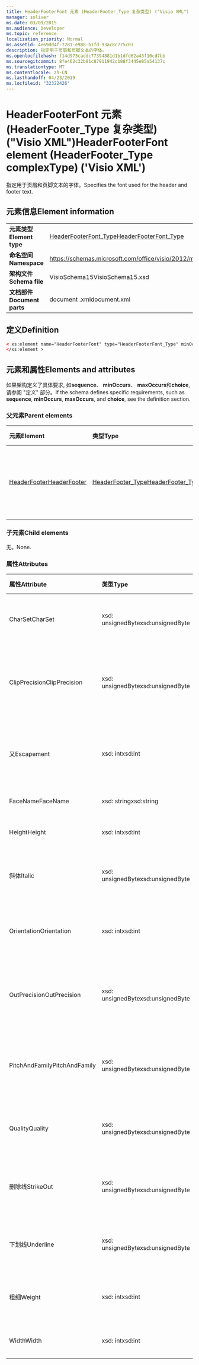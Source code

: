 ```yaml
---
title: HeaderFooterFont 元素 (HeaderFooter_Type 复杂类型) ("Visio XML")
manager: soliver
ms.date: 03/09/2015
ms.audience: Developer
ms.topic: reference
localization_priority: Normal
ms.assetid: 4e69dd4f-7281-e988-b1fd-93ac8c775c03
description: 指定用于页眉和页脚文本的字体。
ms.openlocfilehash: f14d973caddc77394881d1b1dfd62a43f10cd7bb
ms.sourcegitcommit: 8fe462c32b91c87911942c188f3445e85a54137c
ms.translationtype: MT
ms.contentlocale: zh-CN
ms.lasthandoff: 04/23/2019
ms.locfileid: "32322426"
---
```

# <a name="headerfooterfont-element-headerfootertype-complextype-visio-xml"></a><span data-ttu-id="2dd6c-103">HeaderFooterFont 元素 (HeaderFooter_Type 复杂类型) ("Visio XML")</span><span class="sxs-lookup"><span data-stu-id="2dd6c-103">HeaderFooterFont element (HeaderFooter_Type complexType) ('Visio XML')</span></span>

<span data-ttu-id="2dd6c-104">指定用于页眉和页脚文本的字体。</span><span class="sxs-lookup"><span data-stu-id="2dd6c-104">Specifies the font used for the header and footer text.</span></span>
  
## <a name="element-information"></a><span data-ttu-id="2dd6c-105">元素信息</span><span class="sxs-lookup"><span data-stu-id="2dd6c-105">Element information</span></span>

|||
|:-----|:-----|
|<span data-ttu-id="2dd6c-106">**元素类型**</span><span class="sxs-lookup"><span data-stu-id="2dd6c-106">**Element type**</span></span> <br/> |[<span data-ttu-id="2dd6c-107">HeaderFooterFont_Type</span><span class="sxs-lookup"><span data-stu-id="2dd6c-107">HeaderFooterFont_Type</span></span>](headerfooterfont_type-complextypevisio-xml.md) <br/> |
|<span data-ttu-id="2dd6c-108">**命名空间**</span><span class="sxs-lookup"><span data-stu-id="2dd6c-108">**Namespace**</span></span> <br/> |https://schemas.microsoft.com/office/visio/2012/main  <br/> |
|<span data-ttu-id="2dd6c-109">**架构文件**</span><span class="sxs-lookup"><span data-stu-id="2dd6c-109">**Schema file**</span></span> <br/> |<span data-ttu-id="2dd6c-110">VisioSchema15</span><span class="sxs-lookup"><span data-stu-id="2dd6c-110">VisioSchema15.xsd</span></span>  <br/> |
|<span data-ttu-id="2dd6c-111">**文档部件**</span><span class="sxs-lookup"><span data-stu-id="2dd6c-111">**Document parts**</span></span> <br/> |<span data-ttu-id="2dd6c-112">document .xml</span><span class="sxs-lookup"><span data-stu-id="2dd6c-112">document.xml</span></span>  <br/> |
   
## <a name="definition"></a><span data-ttu-id="2dd6c-113">定义</span><span class="sxs-lookup"><span data-stu-id="2dd6c-113">Definition</span></span>

```XML
< xs:element name="HeaderFooterFont" type="HeaderFooterFont_Type" minOccurs="0" maxOccurs="1" >
</xs:element >
```

## <a name="elements-and-attributes"></a><span data-ttu-id="2dd6c-114">元素和属性</span><span class="sxs-lookup"><span data-stu-id="2dd6c-114">Elements and attributes</span></span>

<span data-ttu-id="2dd6c-115">如果架构定义了具体要求, 如**sequence**、 **minOccurs**、 **maxOccurs**和**choice**, 请参阅 "定义" 部分。</span><span class="sxs-lookup"><span data-stu-id="2dd6c-115">If the schema defines specific requirements, such as **sequence**, **minOccurs**, **maxOccurs**, and **choice**, see the definition section.</span></span> 
  
### <a name="parent-elements"></a><span data-ttu-id="2dd6c-116">父元素</span><span class="sxs-lookup"><span data-stu-id="2dd6c-116">Parent elements</span></span>

|<span data-ttu-id="2dd6c-117">**元素**</span><span class="sxs-lookup"><span data-stu-id="2dd6c-117">**Element**</span></span>|<span data-ttu-id="2dd6c-118">**类型**</span><span class="sxs-lookup"><span data-stu-id="2dd6c-118">**Type**</span></span>|<span data-ttu-id="2dd6c-119">**说明**</span><span class="sxs-lookup"><span data-stu-id="2dd6c-119">**Description**</span></span>|
|:-----|:-----|:-----|
|[<span data-ttu-id="2dd6c-120">HeaderFooter</span><span class="sxs-lookup"><span data-stu-id="2dd6c-120">HeaderFooter</span></span>](headerfooter-element-visiodocument_type-complextypevisio-xml.md) <br/> |[<span data-ttu-id="2dd6c-121">HeaderFooter_Type</span><span class="sxs-lookup"><span data-stu-id="2dd6c-121">HeaderFooter_Type</span></span>](headerfooter_type-complextypevisio-xml.md) <br/> |<span data-ttu-id="2dd6c-122">包含文档的页眉和页脚的元素。</span><span class="sxs-lookup"><span data-stu-id="2dd6c-122">Contains elements for a document's header and footer.</span></span>  <br/> |
   
### <a name="child-elements"></a><span data-ttu-id="2dd6c-123">子元素</span><span class="sxs-lookup"><span data-stu-id="2dd6c-123">Child elements</span></span>

<span data-ttu-id="2dd6c-124">无。</span><span class="sxs-lookup"><span data-stu-id="2dd6c-124">None.</span></span>
  
### <a name="attributes"></a><span data-ttu-id="2dd6c-125">属性</span><span class="sxs-lookup"><span data-stu-id="2dd6c-125">Attributes</span></span>

|<span data-ttu-id="2dd6c-126">**属性**</span><span class="sxs-lookup"><span data-stu-id="2dd6c-126">**Attribute**</span></span>|<span data-ttu-id="2dd6c-127">**类型**</span><span class="sxs-lookup"><span data-stu-id="2dd6c-127">**Type**</span></span>|<span data-ttu-id="2dd6c-128">**必需**</span><span class="sxs-lookup"><span data-stu-id="2dd6c-128">**Required**</span></span>|<span data-ttu-id="2dd6c-129">**描述**</span><span class="sxs-lookup"><span data-stu-id="2dd6c-129">**Description**</span></span>|<span data-ttu-id="2dd6c-130">**可能的值**</span><span class="sxs-lookup"><span data-stu-id="2dd6c-130">**Possible values**</span></span>|
|:-----|:-----|:-----|:-----|:-----|
|<span data-ttu-id="2dd6c-131">CharSet</span><span class="sxs-lookup"><span data-stu-id="2dd6c-131">CharSet</span></span>  <br/> |<span data-ttu-id="2dd6c-132">xsd: unsignedByte</span><span class="sxs-lookup"><span data-stu-id="2dd6c-132">xsd:unsignedByte</span></span>  <br/> |<span data-ttu-id="2dd6c-133">可选</span><span class="sxs-lookup"><span data-stu-id="2dd6c-133">optional</span></span>  <br/> |<span data-ttu-id="2dd6c-134">指定字体的字符集。</span><span class="sxs-lookup"><span data-stu-id="2dd6c-134">Specifies the character set of the font.</span></span> <span data-ttu-id="2dd6c-135">等效于 GDI LOGFONTlfCharSet 字段。</span><span class="sxs-lookup"><span data-stu-id="2dd6c-135">Equivalent to the GDI LOGFONTlfCharSet field.</span></span>  <br/> |<span data-ttu-id="2dd6c-136">xsd: unsignedByte 类型的值。</span><span class="sxs-lookup"><span data-stu-id="2dd6c-136">Values of the xsd:unsignedByte type.</span></span>  <br/> |
|<span data-ttu-id="2dd6c-137">ClipPrecision</span><span class="sxs-lookup"><span data-stu-id="2dd6c-137">ClipPrecision</span></span>  <br/> |<span data-ttu-id="2dd6c-138">xsd: unsignedByte</span><span class="sxs-lookup"><span data-stu-id="2dd6c-138">xsd:unsignedByte</span></span>  <br/> |<span data-ttu-id="2dd6c-139">可选</span><span class="sxs-lookup"><span data-stu-id="2dd6c-139">optional</span></span>  <br/> |<span data-ttu-id="2dd6c-140">指定字体的剪辑精度。</span><span class="sxs-lookup"><span data-stu-id="2dd6c-140">Specifies the clipping precision of the font.</span></span> <span data-ttu-id="2dd6c-141">等效于 GDI LOGFONTlfClipPrecision 字段。</span><span class="sxs-lookup"><span data-stu-id="2dd6c-141">Equivalent to the GDI LOGFONTlfClipPrecision field.</span></span>  <br/> |<span data-ttu-id="2dd6c-142">xsd: unsignedByte 类型的值。</span><span class="sxs-lookup"><span data-stu-id="2dd6c-142">Values of the xsd:unsignedByte type.</span></span>  <br/> |
|<span data-ttu-id="2dd6c-143">又</span><span class="sxs-lookup"><span data-stu-id="2dd6c-143">Escapement</span></span>  <br/> |<span data-ttu-id="2dd6c-144">xsd: int</span><span class="sxs-lookup"><span data-stu-id="2dd6c-144">xsd:int</span></span>  <br/> |<span data-ttu-id="2dd6c-145">可选</span><span class="sxs-lookup"><span data-stu-id="2dd6c-145">optional</span></span>  <br/> |<span data-ttu-id="2dd6c-146">指定字体的行距属性。</span><span class="sxs-lookup"><span data-stu-id="2dd6c-146">Specifies the escapement attribute of the font.</span></span> <span data-ttu-id="2dd6c-147">等效于 GDI LOGFONTlfEscapement 字段。</span><span class="sxs-lookup"><span data-stu-id="2dd6c-147">Equivalent to the GDI LOGFONTlfEscapement field.</span></span>  <br/> |<span data-ttu-id="2dd6c-148">xsd: int 类型的值。</span><span class="sxs-lookup"><span data-stu-id="2dd6c-148">Values of the xsd:int type.</span></span>  <br/> |
|<span data-ttu-id="2dd6c-149">FaceName</span><span class="sxs-lookup"><span data-stu-id="2dd6c-149">FaceName</span></span>  <br/> |<span data-ttu-id="2dd6c-150">xsd: string</span><span class="sxs-lookup"><span data-stu-id="2dd6c-150">xsd:string</span></span>  <br/> |<span data-ttu-id="2dd6c-151">可选</span><span class="sxs-lookup"><span data-stu-id="2dd6c-151">optional</span></span>  <br/> |<span data-ttu-id="2dd6c-152">包含有关字体的信息。</span><span class="sxs-lookup"><span data-stu-id="2dd6c-152">Contains information about a font.</span></span>  <br/> |<span data-ttu-id="2dd6c-153">xsd: string 类型的值。</span><span class="sxs-lookup"><span data-stu-id="2dd6c-153">Values of the xsd:string type.</span></span>  <br/> |
|<span data-ttu-id="2dd6c-154">Height</span><span class="sxs-lookup"><span data-stu-id="2dd6c-154">Height</span></span>  <br/> |<span data-ttu-id="2dd6c-155">xsd: int</span><span class="sxs-lookup"><span data-stu-id="2dd6c-155">xsd:int</span></span>  <br/> |<span data-ttu-id="2dd6c-156">可选</span><span class="sxs-lookup"><span data-stu-id="2dd6c-156">optional</span></span>  <br/> |<span data-ttu-id="2dd6c-157">以绘图单位为单位指定形状的高度。</span><span class="sxs-lookup"><span data-stu-id="2dd6c-157">Specifies the height of the shape in drawing units.</span></span>  <br/> |<span data-ttu-id="2dd6c-158">xsd: int 类型的值。</span><span class="sxs-lookup"><span data-stu-id="2dd6c-158">Values of the xsd:int type.</span></span>  <br/> |
|<span data-ttu-id="2dd6c-159">斜体</span><span class="sxs-lookup"><span data-stu-id="2dd6c-159">Italic</span></span>  <br/> |<span data-ttu-id="2dd6c-160">xsd: unsignedByte</span><span class="sxs-lookup"><span data-stu-id="2dd6c-160">xsd:unsignedByte</span></span>  <br/> |<span data-ttu-id="2dd6c-161">可选</span><span class="sxs-lookup"><span data-stu-id="2dd6c-161">optional</span></span>  <br/> |<span data-ttu-id="2dd6c-162">指定字体是否为斜体。</span><span class="sxs-lookup"><span data-stu-id="2dd6c-162">Specifies whether the font is italic.</span></span> <span data-ttu-id="2dd6c-163">等效于 GDI LOGFONTlfItalic 字段。</span><span class="sxs-lookup"><span data-stu-id="2dd6c-163">Equivalent to the GDI LOGFONTlfItalic field.</span></span>  <br/> |<span data-ttu-id="2dd6c-164">xsd: unsignedByte 类型的值。</span><span class="sxs-lookup"><span data-stu-id="2dd6c-164">Values of the xsd:unsignedByte type.</span></span>  <br/> |
|<span data-ttu-id="2dd6c-165">Orientation</span><span class="sxs-lookup"><span data-stu-id="2dd6c-165">Orientation</span></span>  <br/> |<span data-ttu-id="2dd6c-166">xsd: int</span><span class="sxs-lookup"><span data-stu-id="2dd6c-166">xsd:int</span></span>  <br/> |<span data-ttu-id="2dd6c-167">可选</span><span class="sxs-lookup"><span data-stu-id="2dd6c-167">optional</span></span>  <br/> |<span data-ttu-id="2dd6c-168">指定字体的方向。</span><span class="sxs-lookup"><span data-stu-id="2dd6c-168">Specifies the orientation of the font.</span></span> <span data-ttu-id="2dd6c-169">等效于 GDI LOGFONTlfOrientation 字段。</span><span class="sxs-lookup"><span data-stu-id="2dd6c-169">Equivalent to the GDI LOGFONTlfOrientation field.</span></span>  <br/> |<span data-ttu-id="2dd6c-170">xsd: int 类型的值。</span><span class="sxs-lookup"><span data-stu-id="2dd6c-170">Values of the xsd:int type.</span></span>  <br/> |
|<span data-ttu-id="2dd6c-171">OutPrecision</span><span class="sxs-lookup"><span data-stu-id="2dd6c-171">OutPrecision</span></span>  <br/> |<span data-ttu-id="2dd6c-172">xsd: unsignedByte</span><span class="sxs-lookup"><span data-stu-id="2dd6c-172">xsd:unsignedByte</span></span>  <br/> |<span data-ttu-id="2dd6c-173">可选</span><span class="sxs-lookup"><span data-stu-id="2dd6c-173">optional</span></span>  <br/> |<span data-ttu-id="2dd6c-174">指定字体的输出精度属性。</span><span class="sxs-lookup"><span data-stu-id="2dd6c-174">Specifies the output precision attribute of the font.</span></span> <span data-ttu-id="2dd6c-175">等效于 GDI LOGFONTlfOutPrecision 字段。</span><span class="sxs-lookup"><span data-stu-id="2dd6c-175">Equivalent to the GDI LOGFONTlfOutPrecision field.</span></span>  <br/> |<span data-ttu-id="2dd6c-176">xsd: unsignedByte 类型的值。</span><span class="sxs-lookup"><span data-stu-id="2dd6c-176">Values of the xsd:unsignedByte type.</span></span>  <br/> |
|<span data-ttu-id="2dd6c-177">PitchAndFamily</span><span class="sxs-lookup"><span data-stu-id="2dd6c-177">PitchAndFamily</span></span>  <br/> |<span data-ttu-id="2dd6c-178">xsd: unsignedByte</span><span class="sxs-lookup"><span data-stu-id="2dd6c-178">xsd:unsignedByte</span></span>  <br/> |<span data-ttu-id="2dd6c-179">可选</span><span class="sxs-lookup"><span data-stu-id="2dd6c-179">optional</span></span>  <br/> |<span data-ttu-id="2dd6c-180">指定字体的跨度和系列。</span><span class="sxs-lookup"><span data-stu-id="2dd6c-180">Specifies the pitch and family of the font.</span></span> <span data-ttu-id="2dd6c-181">等效于 GDI LOGFONTlfPitchAndFamily 字段。</span><span class="sxs-lookup"><span data-stu-id="2dd6c-181">Equivalent to the GDI LOGFONTlfPitchAndFamily field.</span></span>  <br/> |<span data-ttu-id="2dd6c-182">xsd: unsignedByte 类型的值。</span><span class="sxs-lookup"><span data-stu-id="2dd6c-182">Values of the xsd:unsignedByte type.</span></span>  <br/> |
|<span data-ttu-id="2dd6c-183">Quality</span><span class="sxs-lookup"><span data-stu-id="2dd6c-183">Quality</span></span>  <br/> |<span data-ttu-id="2dd6c-184">xsd: unsignedByte</span><span class="sxs-lookup"><span data-stu-id="2dd6c-184">xsd:unsignedByte</span></span>  <br/> |<span data-ttu-id="2dd6c-185">可选</span><span class="sxs-lookup"><span data-stu-id="2dd6c-185">optional</span></span>  <br/> |<span data-ttu-id="2dd6c-186">指定字体的输出质量。</span><span class="sxs-lookup"><span data-stu-id="2dd6c-186">Specifies the output quality of the font.</span></span> <span data-ttu-id="2dd6c-187">等效于 GDI LOGFONTlfQuality 字段。</span><span class="sxs-lookup"><span data-stu-id="2dd6c-187">Equivalent to the GDI LOGFONTlfQuality field.</span></span>  <br/> |<span data-ttu-id="2dd6c-188">xsd: unsignedByte 类型的值。</span><span class="sxs-lookup"><span data-stu-id="2dd6c-188">Values of the xsd:unsignedByte type.</span></span>  <br/> |
|<span data-ttu-id="2dd6c-189">删除线</span><span class="sxs-lookup"><span data-stu-id="2dd6c-189">StrikeOut</span></span>  <br/> |<span data-ttu-id="2dd6c-190">xsd: unsignedByte</span><span class="sxs-lookup"><span data-stu-id="2dd6c-190">xsd:unsignedByte</span></span>  <br/> |<span data-ttu-id="2dd6c-191">可选</span><span class="sxs-lookup"><span data-stu-id="2dd6c-191">optional</span></span>  <br/> |<span data-ttu-id="2dd6c-192">指定字体是否为删除线字体。</span><span class="sxs-lookup"><span data-stu-id="2dd6c-192">Specifies whether the font is a strikeout font.</span></span> <span data-ttu-id="2dd6c-193">等效于 GDI LOGFONTlfStrikeOut 字段。</span><span class="sxs-lookup"><span data-stu-id="2dd6c-193">Equivalent to the GDI LOGFONTlfStrikeOut field.</span></span>  <br/> |<span data-ttu-id="2dd6c-194">xsd: unsignedByte 类型的值。</span><span class="sxs-lookup"><span data-stu-id="2dd6c-194">Values of the xsd:unsignedByte type.</span></span>  <br/> |
|<span data-ttu-id="2dd6c-195">下划线</span><span class="sxs-lookup"><span data-stu-id="2dd6c-195">Underline</span></span>  <br/> |<span data-ttu-id="2dd6c-196">xsd: unsignedByte</span><span class="sxs-lookup"><span data-stu-id="2dd6c-196">xsd:unsignedByte</span></span>  <br/> |<span data-ttu-id="2dd6c-197">可选</span><span class="sxs-lookup"><span data-stu-id="2dd6c-197">optional</span></span>  <br/> |<span data-ttu-id="2dd6c-198">指定字体是否带下划线。</span><span class="sxs-lookup"><span data-stu-id="2dd6c-198">Specifies whether the font is underlined.</span></span> <span data-ttu-id="2dd6c-199">等效于 GDI LOGFONTlfUnderline 字段。</span><span class="sxs-lookup"><span data-stu-id="2dd6c-199">Equivalent to the GDI LOGFONTlfUnderline field.</span></span>  <br/> |<span data-ttu-id="2dd6c-200">xsd: unsignedByte 类型的值。</span><span class="sxs-lookup"><span data-stu-id="2dd6c-200">Values of the xsd:unsignedByte type.</span></span>  <br/> |
|<span data-ttu-id="2dd6c-201">粗细</span><span class="sxs-lookup"><span data-stu-id="2dd6c-201">Weight</span></span>  <br/> |<span data-ttu-id="2dd6c-202">xsd: int</span><span class="sxs-lookup"><span data-stu-id="2dd6c-202">xsd:int</span></span>  <br/> |<span data-ttu-id="2dd6c-203">可选</span><span class="sxs-lookup"><span data-stu-id="2dd6c-203">optional</span></span>  <br/> |<span data-ttu-id="2dd6c-204">指定字体的粗细。</span><span class="sxs-lookup"><span data-stu-id="2dd6c-204">Specifies the weight of the font.</span></span> <span data-ttu-id="2dd6c-205">等效于 GDI LOGFONTlfWeight 字段。</span><span class="sxs-lookup"><span data-stu-id="2dd6c-205">Equivalent to the GDI LOGFONTlfWeight field.</span></span>  <br/> |<span data-ttu-id="2dd6c-206">xsd: int 类型的值。</span><span class="sxs-lookup"><span data-stu-id="2dd6c-206">Values of the xsd:int type.</span></span>  <br/> |
|<span data-ttu-id="2dd6c-207">Width</span><span class="sxs-lookup"><span data-stu-id="2dd6c-207">Width</span></span>  <br/> |<span data-ttu-id="2dd6c-208">xsd: int</span><span class="sxs-lookup"><span data-stu-id="2dd6c-208">xsd:int</span></span>  <br/> |<span data-ttu-id="2dd6c-209">可选</span><span class="sxs-lookup"><span data-stu-id="2dd6c-209">optional</span></span>  <br/> |<span data-ttu-id="2dd6c-210">包含以绘图单位表示的关联形状的宽度。</span><span class="sxs-lookup"><span data-stu-id="2dd6c-210">Contains the width of the associated shape in drawing units.</span></span>  <br/> |<span data-ttu-id="2dd6c-211">xsd: int 类型的值。</span><span class="sxs-lookup"><span data-stu-id="2dd6c-211">Values of the xsd:int type.</span></span>  <br/> |
   

